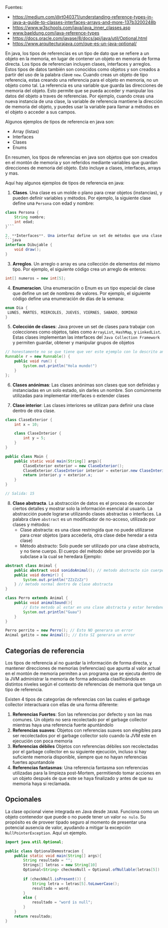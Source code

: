 Fuentes: 
- https://medium.com/@rt040371/understanding-reference-types-in-java-a-guide-to-classes-interfaces-arrays-and-more-137b3200248b
- https://www.w3schools.com/java/java_inner_classes.asp
- www.baeldung.com/java-reference-types
- https://docs.oracle.com/javase/8/docs/api/java/util/Optional.html
- https://www.arquitecturajava.com/que-es-un-java-optional/

En java, los tipos de referencias es un tipo de dato que se refiere a un objeto en la memoria, en lugar de contener un objeto en memoria de forma directa. Los tipos de referencian incluyen clases, interfaces y arreglos. Estos tipos de datos también son conocidos como objetos y son creados a partir del uso de la palabra clave `new`.
Cuando creas un objeto de tipo referencia, estas creando una referencia para el objeto en memoria, no un objeto como tal. La referencia es una variable que guarda las direcciones de memoria del objeto. Esto permite que se pueda acceder y manipular los datos del objeto a traves de referencias.
Por ejemplo, cuando creas una nueva instancia de una clase, la variable de referencia mantiene la dirección de memoria del objeto, y puedes usar la variable para llamar a métodos en el objeto o acceder a sus campos.

Algunos ejemplos de tipos de referencia en java son:
- Array (listas)
- Interfaces
- Clases
- Enums

En resumen, los tipos de referencias en java son objetos que son creados en el montón de memoria y son referidos mediante variables que guardan direcciones de memoria del objeto. Esto incluye a clases, interfaces, arrays y mas.

Aquí hay algunos ejemplos de tipos de referencia en java:

1.  **Clases**. Una clase es un molde o plano para crear objetos (instancias), y pueden definir variables y métodos. Por ejemplo, la siguiente clase define una `Persona` con edad y nombre:
```java 
class Persona {
	String nombre;
	int edad;
}```

2. **Interfaces**. Una interfaz define un set de métodos que una clase debe implementar. Por ejemplo, la siguiente interfaz define una interfaz `Dibujable` con el método `dibujar()`: 
```java
interface Dibujable {
	void draw();
}
```

3.  **Arreglos**. Un arreglo o array es una collección de elementos del mismo tipo. Por ejemplo, el siguiente código crea un arreglo de enteros:   
```java
int[] numeros = new int[5];
```

4. **Enumeracion**. Una enumeración o Enum es un tipo especial de clase que define un set de nombres de valores. Por ejemplo, el siguiente código define una enumeración de días de la semana:
```java
enum Dia {
 LUNES, MARTES, MIERCOLES, JUEVES, VIERNES, SABADO, DOMINGO
} 
```

5. **Colección de clases**: Java provee un set de clases para trabajar con colecciones como objetos, tales como `ArrayList`, `HashMap`, y `LinkedList`. Estas clases implementan las interfaces del  `Java Collection Framework` y permiten guardar, obtener y manipular grupos de objetos
```java
// honestamente no se que tiene que ver este ejemplo con lo descrito anteriormente, lo copie de la fuente de información con la que estudiando
Runnable r = new Runnable() {
	public void run() {
		System.out.println("Hola mundo!")
	}
};
```

6. **Clases anónimas**: Las clases anónimas son clases que son definidas y instanciadas en un solo estado, sin darles un nombre. Son comúnmente utilizadas para implementar interfaces o extender clases

7. **Clase interior**: Las clases interiores se utilizan para definir una clase dentro de otra clase. 
```java
class ClaseExterior {
	int x = 10;

	class ClaseInterior {
		int y = 5;
	}
}

public class Main {
	public static void main(String[] args){
		ClaseExterior exterior = new ClaseExterior();
		ClaseExterior.ClaseInterior interior = exterior.new ClaseInterior();
		return interior.y + exterior.x;
	}
}

// Salida: 15
```

8.  **Clase abstracta**. La abstracción de datos es el proceso de esconder ciertos detalles y mostrar solo la información esencial al usuario. La abstracción puede lograrse utilizando clases abstractas o interfaces. La palabra clave `abstract` es un modificador de no-acceso, utilizado por clases y métodos:
	- Clase abstracta: es una clase restringida que no puede utilizarse para crear objetos (para accederla, otra clase debe heredar a esta clase)
	- Método abstracto: Solo puede ser utilizado por una clase abstracta, y no tiene cuerpo. El cuerpo del método debe ser proveído por la subclase a la cual se heredara 
	Ejemplo:
```java
abstract class Animal {
	public abstract void sonidoAnimal(); // metodo abstracto sin cuerpo dentro de clase abstracta
	public void dormir() {
		System.out.println("ZZzZzZz")
	} // metodo normal dentro de clase abstracta
}

class Perro extends Animal {
	public void animalSound(){ 
		// Este metodo al estar en una clase abstracta y estar heredandose en una clase normal, ahora podemos darle un cuerpo
		System.out.println("Guau")
	}
}

Perro perrito = new Perro(); // Esto NO generara un error
Animal gatito = new Animal(); // Esto SI generara un error
```

## Categorías de referencia
Los tipos de referencia al no guardar la información de forma directa, y mantener direcciones de memorias (referencias) que apunta al valor actual en el montón de memoria permiten a un programa que se ejecuta dentro de la JVM administrar la memoria de forma adecuada clasificándola en distintos niveles según el contexto de referencias de memoria que tenga un tipo de referencia. 

Existen 4 tipos de categorías de referencias con las cuales el garbage collector interactuara con ellas de una forma diferente:
1. **Referencias Fuertes**: Son las referencias por defecto y son las mas comunes. Un objeto no sera recolectado por el garbage collector mientras haya una referencia fuerte apuntándolo 
2. **Referencias suaves**: Objetos con referencias suaves son elegibles para ser recolectados por el garbage collector solo cuando la JVM este en ejecución con poca memoria
3. **Referencias débiles** Objetos con referencias débiles son recolectadas por el garbage collector en su siguiente ejecución, incluso si hay suficiente memoria disponible, siempre que no hayan referencias fuertes apuntandole
4. **Referencias fantasmas**: Una referencia fantasma son referencias utilizadas para la limpieza post-Mortem, permitiendo tomar acciones en un objeto después de que este se haya finalizado y antes de que su memoria haya si reclamada. 

## Opcionales
La clase opcional viene integrada en Java desde `JAVA8`. Funciona como un objeto contenedor que puede o no puede tener un valor `no nulo`. Su propósito es de proveer tipado seguro al momento de presentar una potencial ausencia de valor, ayudando a mitigar la excepción `NullPointerException`. Aquí un ejemplo.

```java
import java.util.Optional;

public class OptionalDemostracion {
	public static void main(String[] args){
		String resultado = "";
		Strings[] letras = new String[10]
		Optional<String> checkeoNull = Optional.ofNullable(letras[5])
	
		if (checkNull.isPresent()) {
			String letra = letras[5].toLowerCase();
			resultado = word;
		}
		else {
			resultado = "word is null";
		}
 	}
 	return resultado;
}
```
